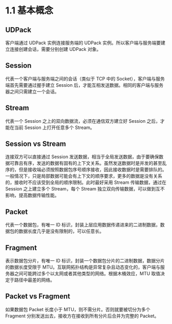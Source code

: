 # 1.1 基本概念

## UDPack

  客户端通过 UDPack 实例连接服务端的 UDPack 实例。所以客户端与服务端要建立连接创建会话，需要分别创建 UDPack 对象。

## Session

  代表一个客户端与服务端之间的会话（类似于 TCP 中的 Socket），客户端与服务端首先需要通过握手建立 Session 后，才能互相发送数据。相同的客户端与服务器之间只需建立一个会话。

## Stream

  代表一个 Session 之上的双向数据流，必须在通信双方建立好 Session 之后，才能在当前 Session 上打开任意多个 Stream。

## Session vs Stream

  连接双方可以直接通过 Session 发送数据，相当于全局发送数据，由于要确保数据可靠且有序，发送的数据有固有的上下文关系。虽然发送数据时是并发的甚至乱序的，但是接收端必须按照数据包序号顺序接收，因此接收数据时是需要排队的。一般情况下，只是局部数据可能会有上下文的顺序要求，更多的数据是没有关系的，接收时不应该受到全局的顺序限制。此时最好采用 Stream 传输数据，通过在 Session 之上建立多个 Stream，每个 Stream 独立双向传输数据，可以做到互不影响，提高数据传输性能。

## Packet

  代表一个数据包，有唯一 ID 标识，封装上层应用数据传递进来的二进制数据，数据包的数据长度几乎是没有限制的，可以任意长。

## Fragment

  表示数据包分片，有唯一 ID 标识，封装一个数据包分片的二进制数据，数据分片的数据长度受限于 MTU。互联网拓扑结构是异常复杂且动态变化的，客户端与服务器之间可能跨过多个以太网或者其他类型的网络。根据木桶效应，MTU 取值决定于路径中最差的网络。

## Packet vs Fragment

  如果数据包 Packet 长度小于 MTU，则不需分片。否则就要被切分为多个 Fragment 分别发送出去，接收方在接收到所有分片后合并为完整的 Packet。